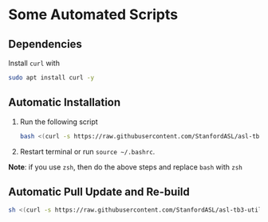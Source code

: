 # Some Automated Scripts

## Dependencies
Install `curl` with
```bash
sudo apt install curl -y
```

## Automatic Installation

1. Run the following script
    ```bash
    bash <(curl -s https://raw.githubusercontent.com/StanfordASL/asl-tb3-utils/main/scripts/install.bash)
    ```
2. Restart terminal or run `source ~/.bashrc`.

**Note**: if you use `zsh`, then do the above steps and replace `bash` with `zsh`

## Automatic Pull Update and Re-build
```bash
sh <(curl -s https://raw.githubusercontent.com/StanfordASL/asl-tb3-utils/main/scripts/update.sh)
```

